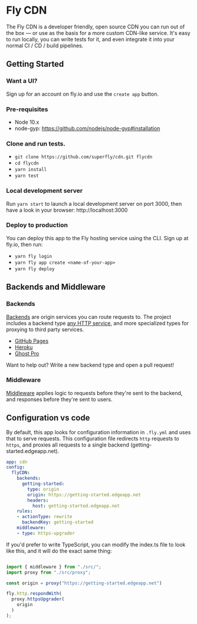 # Fly CDN

The Fly CDN is a developer friendly, open source CDN you can run out of the box — or use as the basis for a more custom CDN-like service. It's easy to run locally, you can write tests for it, and even integrate it into your normal CI / CD / build pipelines.

## Getting Started

### Want a UI?

Sign up for an account on fly.io and use the `create app` button.

### Pre-requisites

* Node 10.x
* node-gyp: https://github.com/nodejs/node-gyp#installation

### Clone and run tests.

* `git clone https://github.com/superfly/cdn.git flycdn` 
* `cd flycdn`
* `yarn install`
* `yarn test`

### Local development server

Run `yarn start` to launch a local development server on port 3000, then have a look in your browser: http://localhost:3000

### Deploy to production

You can deploy this app to the Fly hosting service using the CLI. Sign up at fly.io, then run:

* `yarn fly login`
* `yarn fly app create <name-of-your-app>`
* `yarn fly deploy`

## Backends and Middleware

### Backends

[Backends](https://github.com/superfly/cdn/tree/master/src/backends) are origin services you can route requests to. The project includes a backend type [any HTTP service](https://github.com/superfly/cdn/blob/master/src/backends/origin.ts), and more specialized types for proxying to third party services.

* [GitHub Pages](https://github.com/superfly/cdn/blob/master/src/backends/github_pages.ts)
* [Heroku](https://github.com/superfly/cdn/blob/master/src/backends/heroku.ts)
* [Ghost Pro](https://github.com/superfly/cdn/blob/master/src/backends/ghost_pro.ts)

Want to help out? Write a new backend type and open a pull request!

### Middleware

[Middleware](https://github.com/superfly/cdn/tree/master/src/middleware) applies logic to requests before they're sent to the backend, and responses before they're sent to users.

## Configuration vs code

By default, this app looks for configuration information in `.fly.yml` and uses that to serve requests. This configuration file redirects `http` requests to `https`, and proxies all requests to a single backend (getting-started.edgeapp.net).

```yaml
app: cdn
config:
  flyCDN:
    backends:
      getting-started:
        type: origin
        origin: https://getting-started.edgeapp.net
        headers:
          host: getting-started.edgeapp.net
    rules:
    - actionType: rewrite
      backendKey: getting-started
    middleware:
    - type: https-upgrader
```

If you'd prefer to write TypeScript, you can modify the index.ts file to look like this, and it will do the exact same thing:

```typescript

import { middleware } from "./src/";
import proxy from "./src/proxy";

const origin = proxy("https://getting-started.edgeapp.net")

fly.http.respondWith(
  proxy.httpsUpgrader(
    origin
  )
);
```
